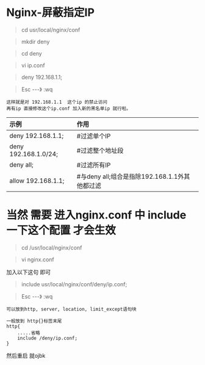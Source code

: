 
# Nginx-屏蔽指定IP	
	
>cd usr/local/nginx/conf

>mkdir deny

>cd deny

>vi ip.conf

>deny 192.168.1.1;

>Esc    ---》     :wq
	
	
	这样就是对 192.168.1.1  这个ip 的禁止访问
	再有ip 直接修改这个ip.conf 加入新的黑名单ip 就行啦。
	
	
|示例|作用|
|:-|:-|
|deny 192.168.1.1;|#过滤单个IP|
|deny 192.168.1.0/24;|#过滤整个地址段|
|deny all; |#过滤所有IP|
|allow 192.168.1.1; | #与deny all;组合是指除192.168.1.1外其他都过滤|


	
# 当然 需要 进入nginx.conf 中 include 一下这个配置 才会生效

>cd /usr/local/nginx/conf

>vi nginx.conf

加入以下这句 即可

>include usr/local/nginx/conf/deny/ip.conf; 
	
>Esc    ---》     :wq

	可以放到http, server, location, limit_except语句块
	
	一般放到 http{}标签末尾
	http{
		.....省略
		include /deny/ip.conf; 
	}
	
然后重启 就ojbk




